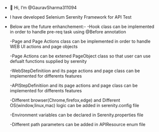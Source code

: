 - 👋 Hi, I’m @GauravSharma311094
- I have developed Selenium Serenity Framework for API Test
- Below are the future enhanchement:-
    -Hook class can be implemented in order to handle pre-req task using @Before annotation
  
    -Page and Page Actions class can be implemented in order to handle WEB UI actions and page objects
  
    -Page Actions can be extened PageObject class so that user can use defualt functions supplied by serenity
  
    -WebStepDefinitiion and its page actions and page class can be implemented for differents features
  
    -APIStepDefinitiion and its page actions and page class can be implemented for differents features
  
    -Different browser(Chrome,firefox,edge) and Different OS(window,linux,mac) logic can be added in serenity.config file
  
    -Environment variables can be declared in Serenity.properties file
  
    -Different path parameters can be added in APIResource enum file
